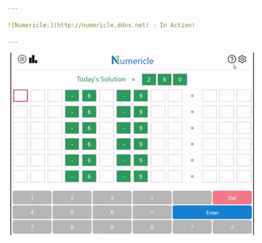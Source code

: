 ```yaml
---

![Numericle:](http://numericle.ddns.net) - In Action!
  
---
```


<p align="center">
  <img src="https://github.com/JEllis66/Numericle-Deployment/blob/master/numericleTutorial.gif" alt="animated" />
</p>
